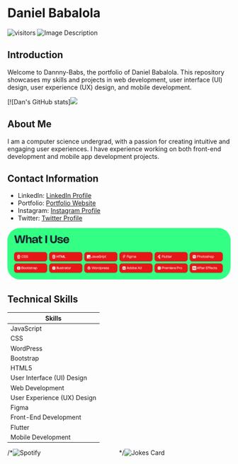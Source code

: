 # Daniel Babalola
![visitors](https://visitor-badge.glitch.me/badge?page_id=Dannny-Babs.visitor-badge)
![Image Description](public/images/hero.png)

## Introduction

Welcome to Dannny-Babs, the portfolio of Daniel Babalola. This repository showcases my skills and projects in web development, user interface (UI) design, user experience (UX) design, and mobile development.

[![Dan's GitHub stats]<img height="180em" src="[https://github-readme-stats.vercel.app/api?username=Dannny-Babs&theme=radical&show_icons=true&hide_border=true&&count_private=true&include_all_commits=true](https://github-readme-stats.vercel.app/api?username=Dannny-Babs&show_icons=true&hide_border=true&&count_private=true&include_all_commits=true)" />

## About Me

I am a computer science  undergrad, with a passion for creating intuitive and engaging user experiences. I have experience working on both front-end development and mobile app development projects.

## Contact Information

- LinkedIn: [LinkedIn Profile](https://www.linkedin.com/in/daniel-babalola)
- Portfolio: [Portfolio Website](https://dammydev.netlify.app)
- Instagram: [Instagram Profile](https://www.instagram.com/dammythedesigner)
- Twitter: [Twitter Profile](https://www.x.com/kng_lax)

![Image Description](public/images/tools.png)

## Technical Skills

| Skills                   |
|--------------------------|
| JavaScript               |
| CSS                      |
| WordPress                |
| Bootstrap                |
| HTML5                    |
| User Interface (UI) Design |
| Web Development          |
| User Experience (UX) Design |
| Figma                    |
| Front-End Development    |
| Flutter                  |
| Mobile Development       |




<div style="display: flex; flex-direction: row;">
    /*<img src="https://spotify-github-profile.vercel.app/api/view.svg?uid=o3k463u29i9fjw9zng8q7j5h1&cover_image=true&theme=default&show_offline=false&background_color=121212&interchange=false" alt="Spotify" width="50%" />*/
    <img src="https://readme-jokes.vercel.app/api" alt="Jokes Card" width="50%" />
</div>


<!--START_SECTION:waka-->
<!--END_SECTION:waka-->


